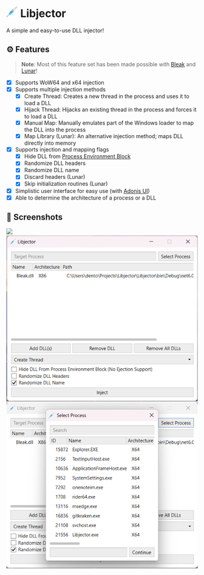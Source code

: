 <h1>
    <img src="docs/icon.png" alt="Icon" height="30"/>
    <span>Libjector</span>
</h1>

A simple and easy-to-use DLL injector!

## ⚙️ Features

> **Note**: Most of this feature set has been made possible with [Bleak](https://nuget.org/packages/Bleak) and [Lunar](https://github.com/Dewera/Lunar)!

- [x] Supports WoW64 and x64 injection
- [x] Supports multiple injection methods
  - [x] Create Thread: Creates a new thread in the process and uses it to load a DLL
  - [x] Hijack Thread: Hijacks an existing thread in the process and forces it to load a DLL
  - [x] Manual Map: Manually emulates part of the Windows loader to map the DLL into the process
  - [x] Map Library (Lunar): An alternative injection method; maps DLL directly into memory
- [x] Supports injection and mapping flags
  - [x] Hide DLL from [Process Environment Block](https://wikipedia.org/wiki/Process_Environment_Block)
  - [x] Randomize DLL headers
  - [x] Randomize DLL name
  - [x] Discard headers (Lunar)
  - [x] Skip initialization routines (Lunar)
- [x] Simplistic user interface for easy use (with [Adonis UI](https://github.com/benruehl/adonis-ui))
- [x] Able to determine the architecture of a process or a DLL

## 📸 Screenshots

![](docs/0.gif)
![](docs/1.png)
![](docs/2.png)